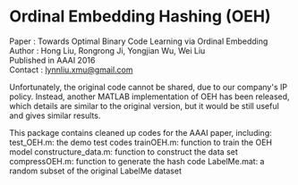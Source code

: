 # Ordinal Embedding Hashing (OEH)

Paper : Towards Optimal Binary Code Learning via Ordinal Embedding  <br />
Author : Hong Liu, Rongrong Ji, Yongjian Wu, Wei Liu  <br />
Published in AAAI 2016  <br />
Contact : lynnliu.xmu@gmail.com  <br />

Unfortunately, the original code cannot be shared, due to our company's IP policy. Instead, another MATLAB implementation of OEH has been released, which details are similar to the original version, but it would be still useful and gives similar results.

This package contains cleaned up codes for the AAAI paper, including: test_OEH.m: the demo test codes trainOEH.m: function to train the OEH model constructure_data.m: function to construct the data set compressOEH.m: function to generate the hash code LabelMe.mat: a random subset of the original LabelMe dataset
